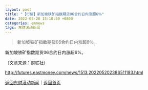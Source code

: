 ```yaml
---
layout: post
title: "【行情】新加坡铁矿指数期货06合约日内涨超6％"
date: 2022-05-20 15:10:59 +0800
categories: emnews
tags: 东财滚动新闻
---
```

> 新加坡铁矿指数期货06合约日内涨超6％。

<p>新加坡铁矿指数期货06合约日内涨超6%。</p><p class="em_media">（文章来源：财联社）</p>

<http://futures.eastmoney.com/news/1513,202205202386511183.html>

[返回东财滚动新闻](//finews.withounder.com/emnews/)｜[返回首页](//finews.withounder.com/)